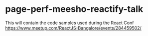# page-perf-meesho-reactify-talk
This will contain the code samples used during the React Conf https://www.meetup.com/ReactJS-Bangalore/events/284459502/
